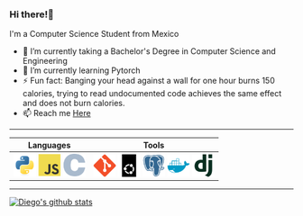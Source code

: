 ### Hi there!👋

I'm a Computer Science Student from Mexico

- 🔭 I’m currently taking a Bachelor's Degree in Computer Science and Engineering
- 🌱 I’m currently learning Pytorch
- ⚡ Fun fact: Banging your head against a wall for one hour burns 150 calories, trying to read undocumented code achieves the same effect and does not burn calories.
- 📫 Reach me [Here](https://www.linkedin.com/in/diegocabreranieto/)

---

<table>
  <thead>
    <tr>
      <th style="text-align:center;">Languages</th>
      <th style="text-align:center;">Tools</th>
    </tr>
  </thead>
  <tbody>
    <tr>
      <td>
        <img height="40" src="https://raw.githubusercontent.com/devicons/devicon/master/icons/python/python-original.svg"> 
        <img height="40" src="https://raw.githubusercontent.com/devicons/devicon/master/icons/javascript/javascript-original.svg">
        <img height="40" src="https://raw.githubusercontent.com/devicons/devicon/master/icons/c/c-original.svg"/>
      </td>
      <th>
      	<img height="40" src="https://raw.githubusercontent.com/devicons/devicon/master/icons/git/git-plain.svg"> 
      	<img height="40" src="https://raw.githubusercontent.com/devicons/devicon/master/icons/ubuntu/ubuntu-plain.svg"> 
      	<img height="40" src="https://raw.githubusercontent.com/devicons/devicon/master/icons/postgresql/postgresql-plain.svg"> 
      	<img height="40" src="https://raw.githubusercontent.com/devicons/devicon/master/icons/docker/docker-plain.svg"> 
      	<img height="40" src="https://raw.githubusercontent.com/devicons/devicon/master/icons/django/django-plain.svg"> 
      </th>
    </tr>
  </tbody>
</table>

---

[![Diego's github stats](https://github-readme-stats.vercel.app/api?username=DiegoCabreraN&count_private=true&show_icons=true&hide=issues,contribs)](https://github.com/DiegoCabreraN)
